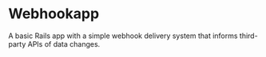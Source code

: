 # Webhookapp
A basic Rails app with a simple webhook delivery system that informs third-party APIs of data changes.
